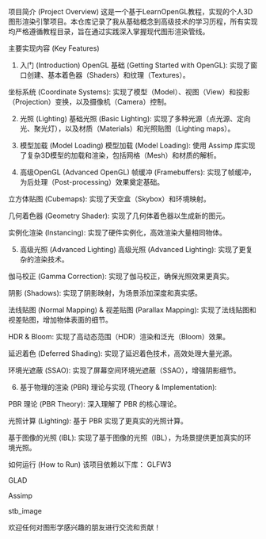 项目简介 (Project Overview)
这是一个基于LearnOpenGL教程，实现的个人3D图形渲染引擎项目。本仓库记录了我从基础概念到高级技术的学习历程，所有实现均严格遵循教程目录，旨在通过实践深入掌握现代图形渲染管线。

主要实现内容 (Key Features)
1. 入门 (Introduction)
OpenGL 基础 (Getting Started with OpenGL): 实现了窗口创建、基本着色器（Shaders）和纹理（Textures）。

坐标系统 (Coordinate Systems): 实现了模型（Model）、视图（View）和投影（Projection）变换，以及摄像机（Camera）控制。

2. 光照 (Lighting)
基础光照 (Basic Lighting): 实现了多种光源（点光源、定向光、聚光灯），以及材质（Materials）和光照贴图（Lighting maps）。

3. 模型加载 (Model Loading)
模型加载 (Model Loading): 使用 Assimp 库实现了复杂3D模型的加载和渲染，包括网格（Mesh）和材质的解析。

4. 高级OpenGL (Advanced OpenGL)
帧缓冲 (Framebuffers): 实现了帧缓冲，为后处理（Post-processing）效果奠定基础。

立方体贴图 (Cubemaps): 实现了天空盒（Skybox）和环境映射。

几何着色器 (Geometry Shader): 实现了几何体着色器以生成新的图元。

实例化渲染 (Instancing): 实现了硬件实例化，高效渲染大量相同物体。

5. 高级光照 (Advanced Lighting)
高级光照 (Advanced Lighting): 实现了更复杂的渲染技术。

伽马校正 (Gamma Correction): 实现了伽马校正，确保光照效果更真实。

阴影 (Shadows): 实现了阴影映射，为场景添加深度和真实感。

法线贴图 (Normal Mapping) & 视差贴图 (Parallax Mapping): 实现了法线贴图和视差贴图，增加物体表面的细节。

HDR & Bloom: 实现了高动态范围（HDR）渲染和泛光（Bloom）效果。

延迟着色 (Deferred Shading): 实现了延迟着色技术，高效处理大量光源。

环境光遮蔽 (SSAO): 实现了屏幕空间环境光遮蔽（SSAO），增强阴影细节。

6. 基于物理的渲染 (PBR)
理论与实现 (Theory & Implementation):

PBR 理论 (PBR Theory): 深入理解了 PBR 的核心理论。

光照计算 (Lighting): 基于 PBR 实现了更真实的光照计算。

基于图像的光照 (IBL): 实现了基于图像的光照（IBL），为场景提供更加真实的环境光照。

如何运行 (How to Run)
该项目依赖以下库：
GLFW3

GLAD

Assimp

stb_image

欢迎任何对图形学感兴趣的朋友进行交流和贡献！
